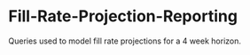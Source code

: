 # Fill-Rate-Projection-Reporting

Queries used to model fill rate projections for a 4 week horizon.
